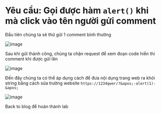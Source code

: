 # Yêu cầu: Gọi được hàm `alert()` khi mà click vào tên người gửi comment

Đầu tiên chúng ta sẽ thử gửi 1 comment bình thường

![image](https://user-images.githubusercontent.com/72268643/150624876-46317438-650f-4673-86a7-0e1d93cb238b.png)

Sau khi gửi thành công, chúng ta chặn request để xem đoạn code hiển thi comment khi được gửi lên

![image](https://user-images.githubusercontent.com/72268643/150624943-60c6036e-2289-4d48-b622-450e20dba8e8.png)

Đến đây chúng ta có thể áp dụng cách để đưa nội dụng trang web ra khỏi string bằng cách sửa trường website `https://1234qwer/?&apos;-alert(1)-&apos;`

![image](https://user-images.githubusercontent.com/72268643/150625094-6745bbf5-92e2-4042-9580-c1eb634eac5a.png)

Back to blog để hoàn thành lab
